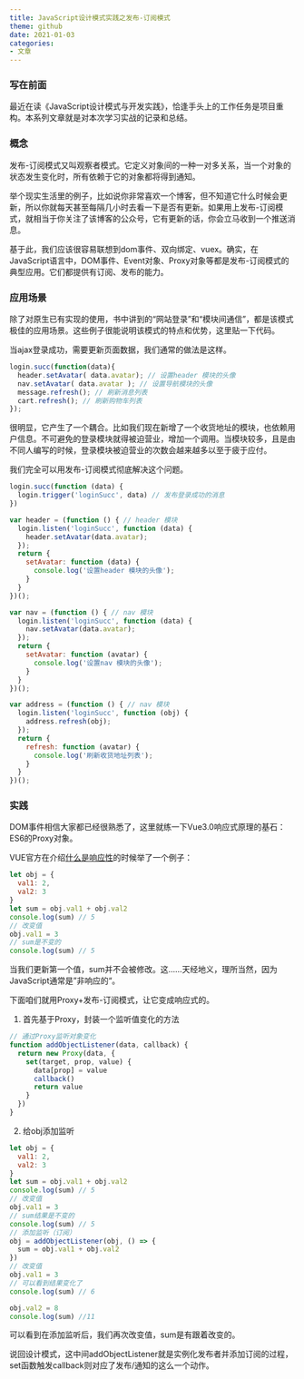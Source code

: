 ```yaml
---
title: JavaScript设计模式实践之发布-订阅模式
theme: github
date: 2021-01-03
categories: 
- 文章
---
```

### 写在前面
最近在读《JavaScript设计模式与开发实践》，恰逢手头上的工作任务是项目重构。本系列文章就是对本次学习实战的记录和总结。
### 概念
发布-订阅模式又叫观察者模式。它定义对象间的一种一对多关系，当一个对象的状态发生变化时，所有依赖于它的对象都将得到通知。

举个现实生活里的例子，比如说你非常喜欢一个博客，但不知道它什么时候会更新，所以你就每天甚至每隔几小时去看一下是否有更新。如果用上发布-订阅模式，就相当于你关注了该博客的公众号，它有更新的话，你会立马收到一个推送消息。

基于此，我们应该很容易联想到dom事件、双向绑定、vuex。确实，在JavaScript语言中，DOM事件、Event对象、Proxy对象等都是发布-订阅模式的典型应用。它们都提供有订阅、发布的能力。

### 应用场景

除了对原生已有实现的使用，书中讲到的“网站登录”和“模块间通信”，都是该模式极佳的应用场景。这些例子很能说明该模式的特点和优势，这里贴一下代码。

当ajax登录成功，需要更新页面数据，我们通常的做法是这样。

```js
login.succ(function(data){
  header.setAvatar( data.avatar); // 设置header 模块的头像
  nav.setAvatar( data.avatar ); // 设置导航模块的头像
  message.refresh(); // 刷新消息列表
  cart.refresh(); // 刷新购物车列表
});
```

很明显，它产生了一个耦合。比如我们现在新增了一个收货地址的模块，也依赖用户信息。不可避免的登录模块就得被迫营业，增加一个调用。当模块较多，且是由不同人编写的时候，登录模块被迫营业的次数会越来越多以至于疲于应付。

我们完全可以用发布-订阅模式彻底解决这个问题。

```js
login.succ(function (data) {
  login.trigger('loginSucc', data) // 发布登录成功的消息
})

var header = (function () { // header 模块
  login.listen('loginSucc', function (data) {
    header.setAvatar(data.avatar);
  });
  return {
    setAvatar: function (data) {
      console.log('设置header 模块的头像');
    }
  }
})();

var nav = (function () { // nav 模块
  login.listen('loginSucc', function (data) {
    nav.setAvatar(data.avatar);
  });
  return {
    setAvatar: function (avatar) {
      console.log('设置nav 模块的头像');
    }
  }
})();

var address = (function () { // nav 模块
  login.listen('loginSucc', function (obj) {
    address.refresh(obj);
  });
  return {
    refresh: function (avatar) {
      console.log('刷新收货地址列表');
    }
  }
})();
```

### 实践

DOM事件相信大家都已经很熟悉了，这里就练一下Vue3.0响应式原理的基石：ES6的Proxy对象。

VUE官方在介绍[什么是响应性](https://www.vue3js.cn/docs/zh/guide/reactivity.html#%E4%BB%80%E4%B9%88%E6%98%AF%E5%93%8D%E5%BA%94%E6%80%A7)的时候举了一个例子：

``` js
let obj = {
  val1: 2,
  val2: 3
}
let sum = obj.val1 + obj.val2
console.log(sum) // 5
// 改变值
obj.val1 = 3
// sum是不变的
console.log(sum) // 5
```

当我们更新第一个值，sum并不会被修改。这……天经地义，理所当然，因为JavaScript通常是”非响应的“。

下面咱们就用Proxy+发布-订阅模式，让它变成响应式的。

1. 首先基于Proxy，封装一个监听值变化的方法

```js
// 通过Proxy监听对象变化
function addObjectListener(data, callback) {
  return new Proxy(data, {
    set(target, prop, value) {
      data[prop] = value
      callback()
      return value
    }
  })
}
```

2. 给obj添加监听

``` js
let obj = {
  val1: 2,
  val2: 3
}
let sum = obj.val1 + obj.val2
console.log(sum) // 5
// 改变值
obj.val1 = 3
// sum结果是不变的
console.log(sum) // 5
// 添加监听（订阅）
obj = addObjectListener(obj, () => {
  sum = obj.val1 + obj.val2
})
// 改变值
obj.val1 = 3
// 可以看到结果变化了
console.log(sum) // 6

obj.val2 = 8
console.log(sum) //11

```

可以看到在添加监听后，我们再次改变值，sum是有跟着改变的。

说回设计模式，这中间addObjectListener就是实例化发布者并添加订阅的过程，set函数触发callback则对应了发布/通知的这么一个动作。
